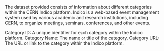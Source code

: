 The dataset provided consists of information about different categories within the CERN Indico platform. Indico is a web-based event management system used by various academic and research institutions, including CERN, to organize meetings, seminars, conferences, and other events.

Category ID: A unique identifier for each category within the Indico platform.
Category Name: The name or title of the category.
Category URL: The URL or link to the category within the Indico platform.
